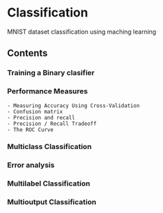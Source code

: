 # Classification
MNIST dataset classification using maching learning

## Contents

### Training a Binary clasifier
### Performance Measures
	- Measuring Accuracy Using Cross-Validation
	- Confusion matrix
	- Precision and recall
	- Precision / Recall Tradeoff
	- The ROC Curve
### Multiclass Classification
### Error analysis
### Multilabel Classification
### Multioutput Classification
